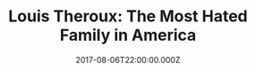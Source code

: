 ---
title: "Louis Theroux: The Most Hated Family in America"
date: 2017-08-06T22:00:00.000Z
permalink: /almanac/tv/2017-08-06-the-most-hated-family-in-crisis/index.html
rating: 3
---